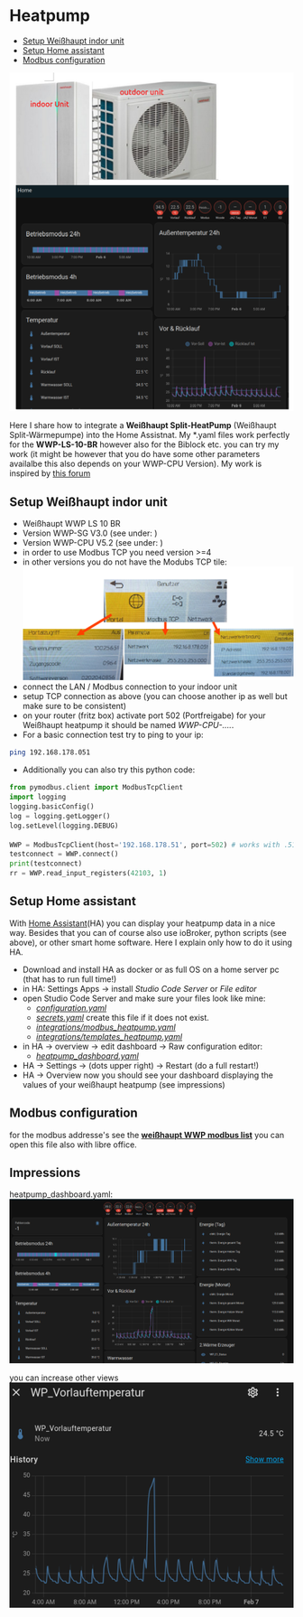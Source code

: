 # Heatpump
   * [Setup Weißhaupt indor unit](#setup-weißhaupt-indor-unit)
   * [Setup Home assistant](#setup-home-assistant)
   * [Modbus configuration](#modbus-configuration)

![alt text](doc/overview.png)

Here I share how to integrate a **Weißhaupt Split-HeatPump** (Weißhaupt Split-Wärmepumpe) into the Home Assistnat. My *.yaml files work perfectly for the **WWP-LS-10-BR** however also for the Biblock etc. you can try my work (it might be however that you do have some other parameters availalbe this also depends on your WWP-CPU Version). My work is inspired by [this forum](https://community.home-assistant.io/t/weishaupt-heatpump-integration-via-modbus/436823/144)

## Setup Weißhaupt indor unit
* Weißhaupt WWP LS 10 BR
* Version WWP-SG V3.0 (see under: )
* Version WWP-CPU V5.2 (see under: )
* in order to use Modbus TCP you need version >=4
* in other versions you do not have the Modubs TCP tile:
![alt text](doc/setup.png)
* connect the LAN / Modbus connection to your indoor unit
* setup TCP connection as above (you can choose another ip as well but make sure to be consistent)
* on your router (fritz box) activate port 502 (Portfreigabe) for your Weißhaupt heatpump it should be named *WWP-CPU-....*.
* For a basic connection test try to ping to your ip:
```bash
ping 192.168.178.051
```
* Additionally you can also try this python code:
```python
from pymodbus.client import ModbusTcpClient
import logging
logging.basicConfig()
log = logging.getLogger()
log.setLevel(logging.DEBUG)

WWP = ModbusTcpClient(host='192.168.178.51', port=502) # works with .51 do not use 051
testconnect = WWP.connect()
print(testconnect)
rr = WWP.read_input_registers(42103, 1)
```

## Setup Home assistant
With [Home Assistant](https://www.home-assistant.io/)(HA) you can display your heatpump data in a nice way. Besides that you can of course also use ioBroker, python scripts (see above), or other smart home software.
Here I explain only how to do it using HA.
* Download and install HA as docker or as full OS on a home server pc (that has to run full time!)
* in HA: Settings Apps -> install *Studio Code Server* or *File editor*
* open Studio Code Server and make sure your files look like mine:
    + *[configuration.yaml](code/configuration.yaml)*
    + *[secrets.yaml](code/secrets.yaml)* create this file if it does not exist.
    + *[integrations/modbus_heatpump.yaml](code/modbus_heatpump.yaml)*
    + *[integrations/templates_heatpump.yaml](code/templates_heatpump.yaml)*
* in HA -> overview -> edit dashboard -> Raw configuration editor:
    + *[heatpump_dashboard.yaml](code/heatpump_dashboard.yaml)*
* HA -> Settings -> (dots upper right) -> Restart (do a full restart!)
* HA -> Overview now you should see your dashboard displaying the values of your weißhaupt heatpump (see impressions)

## Modbus configuration
for the modbus addresse's see the **[weißhaupt WWP modbus list](modbus_wwp.xlsx)** you can open this file also with libre office.

## Impressions
heatpump_dashboard.yaml:
![alt text](doc/heatpump_dashboard.png)

you can increase other views
![alt text](doc/tmp.png)


<!-- 
## TODO
* TODO teste aus werte zu veraendern!
* modbus parameter in execl kommentieren und nachschlagen was diese bedeuten
* take a look at errocodes.yaml
* save data to a db? how long is the data stored in HA? 
-->

